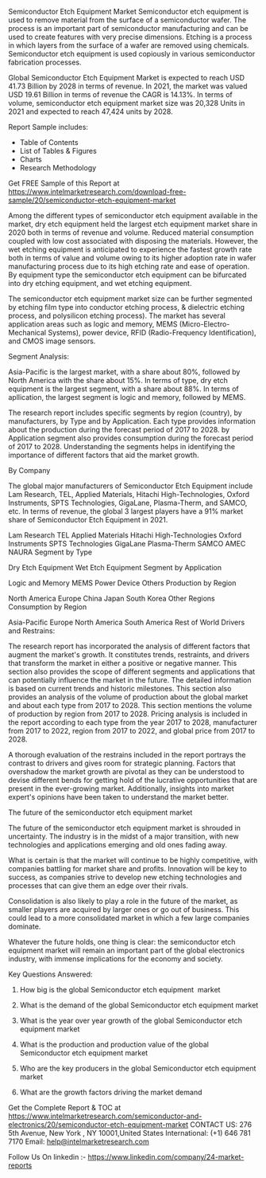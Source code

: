 Semiconductor Etch Equipment Market
Semiconductor etch equipment is used to remove material from the surface of a semiconductor wafer. The process is an important part of semiconductor manufacturing and can be used to create features with very precise dimensions. Etching is a process in which layers from the surface of a wafer are removed using chemicals. Semiconductor etch equipment is used copiously in various semiconductor fabrication processes.



Global Semiconductor Etch Equipment Market is expected to reach USD 41.73 Billion by 2028 in terms of revenue. In 2021, the market was valued USD 19.61 Billion in terms of revenue the CAGR is 14.13%. In terms of volume, semiconductor etch equipment market size was 20,328 Units in 2021 and expected to reach 47,424 units by 2028.

Report Sample includes:
- Table of Contents
- List of Tables & Figures
- Charts
- Research Methodology

Get FREE Sample of this Report at https://www.intelmarketresearch.com/download-free-sample/20/semiconductor-etch-equipment-market






Among the different types of semiconductor etch equipment available in the market, dry etch equipment held the largest etch equipment market share in 2020 both in terms of revenue and volume. Reduced material consumption coupled with low cost associated with disposing the materials. However, the wet etching equipment is anticipated to experience the fastest growth rate both in terms of value and volume owing to its higher adoption rate in wafer manufacturing process due to its high etching rate and ease of operation. By equipment type the semiconductor etch equipment can be bifurcated into dry etching equipment, and wet etching equipment.



The semiconductor etch equipment market size can be further segmented by etching film type into conductor etching process, & dielectric etching process, and polysilicon etching process). The market has several application areas such as logic and memory, MEMS (Micro-Electro-Mechanical Systems), power device, RFID (Radio-Frequency Identification), and CMOS image sensors.

Segment Analysis:



Asia-Pacific is the largest market, with a share about 80%, followed by North America with the share about 15%. In terms of type, dry etch equipment is the largest segment, with a share about 88%. In terms of apllication, the largest segment is logic and memory, followed by MEMS.



The research report includes specific segments by region (country), by manufacturers, by Type and by Application. Each type provides information about the production during the forecast period of 2017 to 2028. by Application segment also provides consumption during the forecast period of 2017 to 2028. Understanding the segments helps in identifying the importance of different factors that aid the market growth.

By Company



The global major manufacturers of Semiconductor Etch Equipment include Lam Research, TEL, Applied Materials, Hitachi High-Technologies, Oxford Instruments, SPTS Technologies, GigaLane, Plasma-Therm, and SAMCO, etc. In terms of revenue, the global 3 largest players have a 91% market share of Semiconductor Etch Equipment in 2021.



Lam Research
TEL
Applied Materials
Hitachi High-Technologies
Oxford Instruments
SPTS Technologies
GigaLane
Plasma-Therm
SAMCO
AMEC
NAURA
Segment by Type



Dry Etch Equipment
Wet Etch Equipment
Segment by Application



Logic and Memory
MEMS
Power Device
Others
Production by Region



North America
Europe
China
Japan
South Korea
Other Regions
Consumption by Region



Asia-Pacific
Europe
North America
South America
Rest of World
Drivers and Restrains:



The research report has incorporated the analysis of different factors that augment the market's growth. It constitutes trends, restraints, and drivers that transform the market in either a positive or negative manner. This section also provides the scope of different segments and applications that can potentially influence the market in the future. The detailed information is based on current trends and historic milestones. This section also provides an analysis of the volume of production about the global market and about each type from 2017 to 2028. This section mentions the volume of production by region from 2017 to 2028. Pricing analysis is included in the report according to each type from the year 2017 to 2028, manufacturer from 2017 to 2022, region from 2017 to 2022, and global price from 2017 to 2028.



A thorough evaluation of the restrains included in the report portrays the contrast to drivers and gives room for strategic planning. Factors that overshadow the market growth are pivotal as they can be understood to devise different bends for getting hold of the lucrative opportunities that are present in the ever-growing market. Additionally, insights into market expert's opinions have been taken to understand the market better.

The future of the semiconductor etch equipment market



The future of the semiconductor etch equipment market is shrouded in uncertainty. The industry is in the midst of a major transition, with new technologies and applications emerging and old ones fading away.



What is certain is that the market will continue to be highly competitive, with companies battling for market share and profits. Innovation will be key to success, as companies strive to develop new etching technologies and processes that can give them an edge over their rivals.



Consolidation is also likely to play a role in the future of the market, as smaller players are acquired by larger ones or go out of business. This could lead to a more consolidated market in which a few large companies dominate.



Whatever the future holds, one thing is clear: the semiconductor etch equipment market will remain an important part of the global electronics industry, with immense implications for the economy and society.

Key Questions Answered:



1. How big is the global Semiconductor etch equipment  market

2. What is the demand of the global Semiconductor etch equipment market

3. What is the year over year growth of the global Semiconductor etch equipment market

4. What is the production and production value of the global Semiconductor etch equipment market

5. Who are the key producers in the global Semiconductor etch equipment market

6. What are the growth factors driving the market demand

Get the Complete Report & TOC at https://www.intelmarketresearch.com/semiconductor-and-electronics/20/semiconductor-etch-equipment-market
CONTACT US:
276 5th Avenue, New York , NY 10001,United States
International: (+1) 646 781 7170
Email: help@intelmarketresearch.com

Follow Us On linkedin :- https://www.linkedin.com/company/24-market-reports
